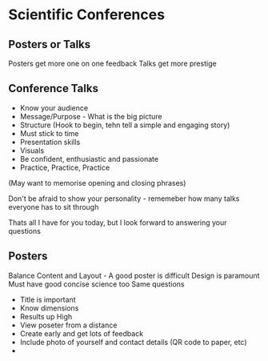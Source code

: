 # Scientific Conferences

## Posters or Talks

Posters get more one on one feedback
Talks get more prestige

## Conference Talks

-   Know your audience
-   Message/Purpose - What is the big picture
-   Structure (Hook to begin, tehn tell a simple and engaging story)
-   Must stick to time
-   Presentation skills
-   Visuals
-   Be confident, enthusiastic and passionate
-   Practice, Practice, Practice

(May want to memorise opening and closing phrases)

Don't be afraid to show your personality - rememeber how many talks everyone has to sit through

Thats all I have for you today, but I look forward to answering your questions

## Posters

Balance Content and Layout - A good poster is difficult
Design is paramount
Must have good concise science too
Same questions

-   Title is important
-   Know dimensions
-   Results up High
-   View poseter from a distance
-   Create early and get lots of feedback
-   Include photo of yourself and contact details (QR code to paper, etc)
-   
